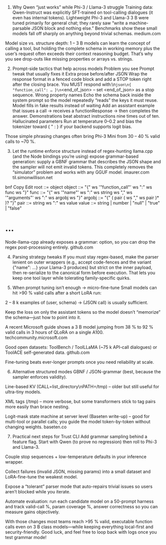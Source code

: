 1. Why Qwen “just works” while Phi-3 / Llama-3 struggle
Training data: Qwen-Instruct was explicitly SFT-trained on tool-calling dialogues (it even has internal <tool> tokens). Lightweight Phi-3 and Llama-3 3 B were tuned primarily for general chat; they rarely saw “write a machine-parsable JSON block and nothing else.” Benchmarks show these small models fall off sharply on anything beyond trivial schemas. 
medium.com

Model size vs. structure depth: 1 – 3 B models can learn the concept of calling a tool, but holding the complete schema in working memory plus the user’s request often exceeds their context reasoning budget. That’s why you see drop-outs like missing properties or arrays vs. strings.

2. Prompt-side tactics that help across models
Problem you see	Prompt tweak that usually fixes it
Extra prose before/after JSON	Wrap the response format in a fenced code block and add a STOP token right after the closing brace.
You MUST respond with:\n```json\n{ "function_call": … }\n```<end_of_json> – set <end_of_json> as a stop sequence.
Wrong property names	Echo the schema back inside the system prompt so the model repeatedly “reads” the keys it must reuse.
Model fills in fake results instead of waiting	Add an assistant example that issues a call → receives a functionResponse → then completes the answer. Demonstrations beat abstract instructions nine times out of ten.
Hallucinated parameters	Run at temperature 0–0.2 and bias the tokenizer toward { " : } if your backend supports logit bias.

Those simple phrasing changes often bring Phi-3 Mini from 30 – 40 % valid calls to ~70 %.

3. Let the runtime enforce structure instead of regex-hunting
llama.cpp (and the Node bindings you’re using) expose grammar-based generation: supply a GBNF grammar that describes the JSON shape and the sampler will not emit invalid tokens. This completely removes the “simulator” problem and works with any GGUF model. 
imaurer.com
til.simonwillison.net

bnf
Copy
Edit
root   ::= object
object ::= "{" ws '"function_call"' ws ":" ws func ws "}"
func   ::= "{" ws '"name"' ws ":" ws string ws "," ws '"arguments"' ws ":" ws argobj ws "}"
argobj ::= "{" ( pair ( ws "," ws pair )* )? "}"
pair   ::= string ws ":" ws value
value  ::= string | number | "null" | "true" | "false"
# …
Node-llama-cpp already exposes a grammar: option, so you can drop the regex post-processing entirely. 
github.com

4. Parsing strategy tweaks
If you must stay regex-based, make the parser lenient on outer wrappers (e.g., accept code-fences and the variant {"name": ...} your Llama-3 produces) but strict on the inner payload, then re-serialize to the canonical form before execution. That lets you keep one tool layer while tolerating family-specific quirks.

5. When prompt tuning isn’t enough → micro-fine-tune
Small models can hit >90 % valid calls after a short LoRA run:

2 – 8 k examples of (user, schema) → (JSON call) is usually sufficient.

Keep the loss on only the assistant tokens so the model doesn’t “memorize” the schema—just how to point into it.

A recent Microsoft guide shows a 3 B model jumping from 38 % to 92 % valid calls in 3 hours of QLoRA on a single A100. 
techcommunity.microsoft.com

Good open datasets: ToolBench / ToolLLaMA (~75 k API-call dialogues) or ToolACE self-generated data. 
github.com

Fine-tuning beats ever-longer prompts once you need reliability at scale.

6. Alternative structured modes
GBNF / JSON-grammar (best, because the sampler enforces validity).

Line-based KV (CALL=list_directory\nPATH=/tmp) – older but still useful for ultra-tiny models.

XML tags (<tool name="list_directory"><path>/tmp</path></tool>) – more verbose, but some transformers stick to tag pairs more easily than brace nesting.

Logit-mask state machine at server level (Baseten write-up) – good for multi-tool or parallel calls; you guide the model token-by-token without changing weights. 
baseten.co

7. Practical next steps for Trust CLI
Add grammar sampling behind a feature flag. Start with Qwen (to prove no regression) then roll to Phi-3 and Llama-3.

Couple stop sequences + low-temperature defaults in your inference wrapper.

Collect failures (invalid JSON, missing params) into a small dataset and LoRA-fine-tune the weakest model.

Expose a “tolerant” parser mode that auto-repairs trivial issues so users aren’t blocked while you iterate.

Automate evaluation: run each candidate model on a 50-prompt harness and track valid-call %, param coverage %, answer correctness so you can measure gains objectively.

With those changes most teams reach >95 % valid, executable function calls even on 3 B class models—while keeping everything local-first and security-friendly. Good luck, and feel free to loop back with logs once you test grammar mode!